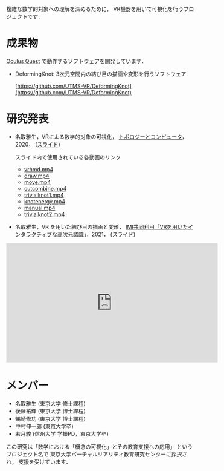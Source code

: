 複雑な数学的対象への理解を深めるために，
VR機器を用いて可視化を行うプロジェクトです．

# 成果物
[Oculus Quest](https://www.oculus.com/quest/?locale=ja_JP) で動作するソフトウェアを開発しています．

- DeformingKnot: 3次元空間内の結び目の描画や変形を行うソフトウェア

  [https://github.com/UTMS-VR/DeformingKnot](https://github.com/UTMS-VR/DeformingKnot)

  <!--
  <img src="resources/Deformingknot/knot_3_1.png" width="200">
  <img src="resources/Deformingknot/knot_4_1.png" width="200">
  -->

# 研究発表
- 名取雅生，VRによる数学的対象の可視化，
  [トポロジーとコンピュータ](https://sites.google.com/view/tac2020/home)，2020，
  ([スライド](resources/topology_computer_2020/topology_computer_2020.pdf))

  スライド内で使用されている各動画のリンク
  - [vrhmd.mp4](resources/topology_computer_2020/vrhmd.mp4)
  - [draw.mp4](resources/topology_computer_2020/draw.mp4)
  - [move.mp4](resources/topology_computer_2020/move.mp4)
  - [cutcombine.mp4](resources/topology_computer_2020/cutcombine.mp4)
  - [trivialknot1.mp4](resources/topology_computer_2020/trivialknot1.mp4)
  - [knotenergy.mp4](resources/topology_computer_2020/knotenergy.mp4)
  - [manual.mp4](resources/topology_computer_2020/manual.mp4)
  - [trivialknot2.mp4](resources/topology_computer_2020/trivialknot2.mp4)
  
- 名取雅生，VR を用いた結び目の描画と変形，
  [IMI共同利用「VRを用いたインタラクティブな高次元認識」](https://www.imi.kyushu-u.ac.jp/kyodo-riyo/research_meetings/view/16)，2021，
  ([スライド](resources/IMI_2021/IMI_2021.pdf))

<iframe width="560" height="315" src="https://www.youtube.com/embed/j7liMSn6IxI" title="YouTube video player" frameborder="0" allow="accelerometer; autoplay; clipboard-write; encrypted-media; gyroscope; picture-in-picture" allowfullscreen></iframe>

# メンバー
- 名取雅生 (東京大学 修士課程)
- 後藤祐輝 (東京大学 博士課程)
- 鶴崎修功 (東京大学 博士課程)
- 中村伸一郎 (東京大学卒)
- 若月駿 (信州大学 学振PD，東京大学卒)

この研究は「数学における「概念の可視化」とその教育支援への応用」
というプロジェクト名で
東京大学バーチャルリアリティ教育研究センターに採択され，
支援を受けています．
